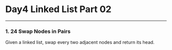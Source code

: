 # Day4 Linked List Part 02

---

### 1. 24 Swap Nodes in Pairs
Given a linked list, swap every two adjacent nodes and return its head.
